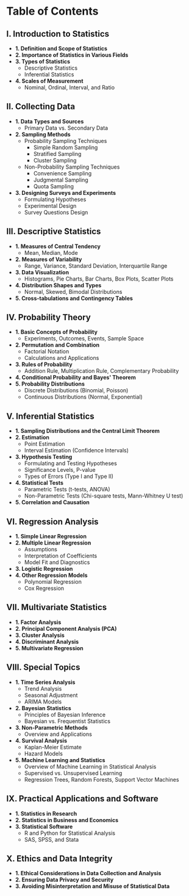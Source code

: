 # Table of Contents

## I. Introduction to Statistics
- **1. Definition and Scope of Statistics**
- **2. Importance of Statistics in Various Fields**
- **3. Types of Statistics**
  - Descriptive Statistics
  - Inferential Statistics
- **4. Scales of Measurement**
  - Nominal, Ordinal, Interval, and Ratio

## II. Collecting Data
- **1. Data Types and Sources**
  - Primary Data vs. Secondary Data
- **2. Sampling Methods**
  - Probability Sampling Techniques
    - Simple Random Sampling
    - Stratified Sampling
    - Cluster Sampling
  - Non-Probability Sampling Techniques
    - Convenience Sampling
    - Judgmental Sampling
    - Quota Sampling
- **3. Designing Surveys and Experiments**
  - Formulating Hypotheses
  - Experimental Design
  - Survey Questions Design

## III. Descriptive Statistics
- **1. Measures of Central Tendency**
  - Mean, Median, Mode
- **2. Measures of Variability**
  - Range, Variance, Standard Deviation, Interquartile Range
- **3. Data Visualization**
  - Histograms, Pie Charts, Bar Charts, Box Plots, Scatter Plots
- **4. Distribution Shapes and Types**
  - Normal, Skewed, Bimodal Distributions
- **5. Cross-tabulations and Contingency Tables**

## IV. Probability Theory
- **1. Basic Concepts of Probability**
  - Experiments, Outcomes, Events, Sample Space
- **2. Permutation and Combination**
  - Factorial Notation
  - Calculations and Applications
- **3. Rules of Probability**
  - Addition Rule, Multiplication Rule, Complementary Probability
- **4. Conditional Probability and Bayes' Theorem**
- **5. Probability Distributions**
  - Discrete Distributions (Binomial, Poisson)
  - Continuous Distributions (Normal, Exponential)

## V. Inferential Statistics
- **1. Sampling Distributions and the Central Limit Theorem**
- **2. Estimation**
  - Point Estimation
  - Interval Estimation (Confidence Intervals)
- **3. Hypothesis Testing**
  - Formulating and Testing Hypotheses
  - Significance Levels, P-value
  - Types of Errors (Type I and Type II)
- **4. Statistical Tests**
  - Parametric Tests (t-tests, ANOVA)
  - Non-Parametric Tests (Chi-square tests, Mann-Whitney U test)
- **5. Correlation and Causation**

## VI. Regression Analysis
- **1. Simple Linear Regression**
- **2. Multiple Linear Regression**
  - Assumptions
  - Interpretation of Coefficients
  - Model Fit and Diagnostics
- **3. Logistic Regression**
- **4. Other Regression Models**
  - Polynomial Regression
  - Cox Regression

## VII. Multivariate Statistics
- **1. Factor Analysis**
- **2. Principal Component Analysis (PCA)**
- **3. Cluster Analysis**
- **4. Discriminant Analysis**
- **5. Multivariate Regression**

## VIII. Special Topics
- **1. Time Series Analysis**
  - Trend Analysis
  - Seasonal Adjustment
  - ARIMA Models
- **2. Bayesian Statistics**
  - Principles of Bayesian Inference
  - Bayesian vs. Frequentist Statistics
- **3. Non-Parametric Methods**
  - Overview and Applications
- **4. Survival Analysis**
  - Kaplan-Meier Estimate
  - Hazard Models
- **5. Machine Learning and Statistics**
  - Overview of Machine Learning in Statistical Analysis
  - Supervised vs. Unsupervised Learning
  - Regression Trees, Random Forests, Support Vector Machines

## IX. Practical Applications and Software
- **1. Statistics in Research**
- **2. Statistics in Business and Economics**
- **3. Statistical Software**
  - R and Python for Statistical Analysis
  - SAS, SPSS, and Stata

## X. Ethics and Data Integrity
- **1. Ethical Considerations in Data Collection and Analysis**
- **2. Ensuring Data Privacy and Security**
- **3. Avoiding Misinterpretation and Misuse of Statistical Data**
